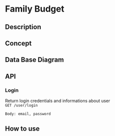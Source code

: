 # Family Budget

## Description 

## Concept 

## Data Base Diagram

## API

### Login
Return login credentials and informations about user
<br /> 
`GET /user/login`

`Body: email, password`



## How to use

